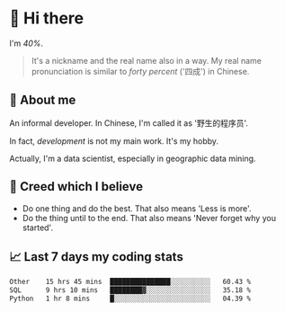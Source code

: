 # 👋 Hi there

I'm *40%*.

> It's a nickname and the real name also in a way.
> My real name pronunciation is similar to *forty percent* ('四成') in Chinese.

## :speech_balloon: About me

An informal developer. In Chinese, I'm called it as '野生的程序员'.

In fact, _development_ is not my main work. It's my hobby.

Actually, I'm a data scientist, especially in geographic data mining.

## :see_no_evil: Creed which I believe

- Do one thing and do the best. That also means 'Less is more'.
- Do the thing until to the end. That also means 'Never forget why you started'.

## :chart_with_upwards_trend: Last 7 days my coding stats

<!--START_SECTION:waka-->

```txt
Other    15 hrs 45 mins  ███████████████░░░░░░░░░░   60.43 %
SQL      9 hrs 10 mins   ████████▓░░░░░░░░░░░░░░░░   35.18 %
Python   1 hr 8 mins     █░░░░░░░░░░░░░░░░░░░░░░░░   04.39 %
```

<!--END_SECTION:waka-->

